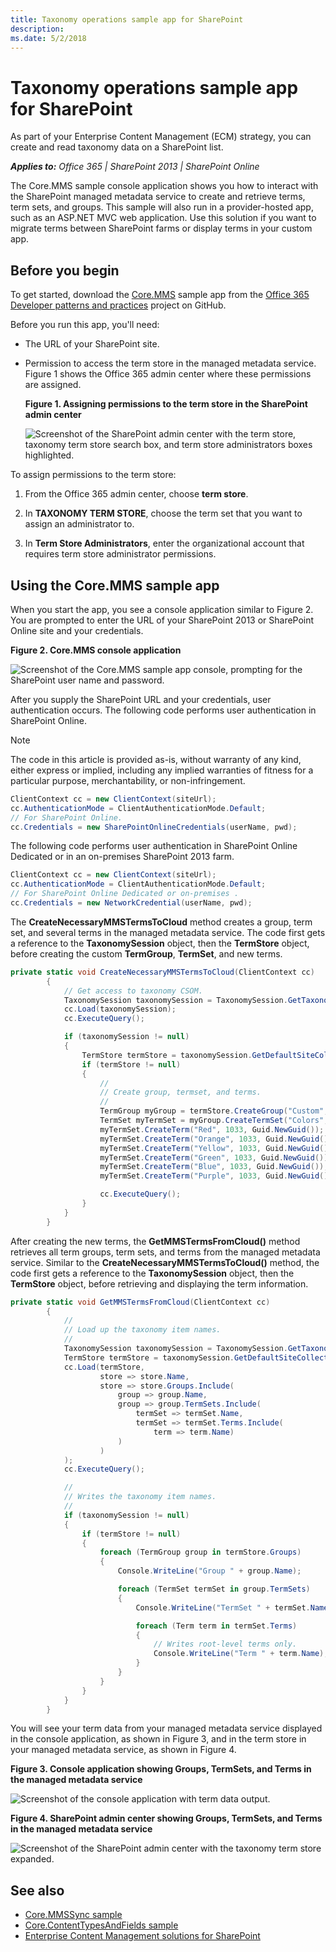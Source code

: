```yaml
---
title: Taxonomy operations sample app for SharePoint
description: 
ms.date: 5/2/2018
---
```

# Taxonomy operations sample app for SharePoint

As part of your Enterprise Content Management (ECM) strategy, you can create and read taxonomy data on a SharePoint list.
    
_**Applies to:** Office 365 | SharePoint 2013 | SharePoint Online_

The Core.MMS sample console application shows you how to interact with the SharePoint managed metadata service to create and retrieve terms, term sets, and groups. This sample will also run in a provider-hosted app, such as an ASP.NET MVC web application. Use this solution if you want to migrate terms between SharePoint farms or display terms in your custom app.   

## Before you begin
<a name="sectionSection0"> </a>

To get started, download the  [Core.MMS](https://github.com/SharePoint/PnP/tree/master/Samples/Core.MMS) sample app from the [Office 365 Developer patterns and practices](https://github.com/SharePoint/PnP/tree/dev) project on GitHub.

Before you run this app, you'll need:

- The URL of your SharePoint site.
    
- Permission to access the term store in the managed metadata service. Figure 1 shows the Office 365 admin center where these permissions are assigned. 
    
    **Figure 1. Assigning permissions to the term store in the SharePoint admin center**

    ![Screenshot of the SharePoint admin center with the term store, taxonomy term store search box, and term store administrators boxes highlighted.](media/5a9d8c07-afce-4d9e-b0d1-10b28e089278.png)
    
To assign permissions to the term store:

  1. From the Office 365 admin center, choose  **term store**.
    
  2. In  **TAXONOMY TERM STORE**, choose the term set that you want to assign an administrator to.
    
  3. In  **Term Store Administrators**, enter the organizational account that requires term store administrator permissions.

## Using the Core.MMS sample app
<a name="sectionSection1"> </a>

When you start the app, you see a console application similar to Figure 2. You are prompted to enter the URL of your SharePoint 2013 or SharePoint Online site and your credentials. 

**Figure 2. Core.MMS console application**

![Screenshot of the Core.MMS sample app console, prompting for the SharePoint user name and password.](media/5ddaf3f1-2d7c-4818-9a9a-b0e905226db5.png)

After you supply the SharePoint URL and your credentials, user authentication occurs. The following code performs user authentication in SharePoint Online.
    
> [!NOTE] 
> The code in this article is provided as-is, without warranty of any kind, either express or implied, including any implied warranties of fitness for a particular purpose, merchantability, or non-infringement.

```csharp
ClientContext cc = new ClientContext(siteUrl);
cc.AuthenticationMode = ClientAuthenticationMode.Default;
// For SharePoint Online.
cc.Credentials = new SharePointOnlineCredentials(userName, pwd);
```

The following code performs user authentication in SharePoint Online Dedicated or in an on-premises SharePoint 2013 farm.

```csharp
ClientContext cc = new ClientContext(siteUrl);
cc.AuthenticationMode = ClientAuthenticationMode.Default;
// For SharePoint Online Dedicated or on-premises .
cc.Credentials = new NetworkCredential(userName, pwd);
```

The  **CreateNecessaryMMSTermsToCloud** method creates a group, term set, and several terms in the managed metadata service. The code first gets a reference to the **TaxonomySession** object, then the **TermStore** object, before creating the custom **TermGroup**,  **TermSet**, and new terms. 

```csharp
private static void CreateNecessaryMMSTermsToCloud(ClientContext cc)
        {
            // Get access to taxonomy CSOM.
            TaxonomySession taxonomySession = TaxonomySession.GetTaxonomySession(cc);
            cc.Load(taxonomySession);
            cc.ExecuteQuery();

            if (taxonomySession != null)
            {
                TermStore termStore = taxonomySession.GetDefaultSiteCollectionTermStore();
                if (termStore != null)
                {
                    //
                    // Create group, termset, and terms.
                    //
                    TermGroup myGroup = termStore.CreateGroup("Custom", Guid.NewGuid());
                    TermSet myTermSet = myGroup.CreateTermSet("Colors", Guid.NewGuid(), 1033);
                    myTermSet.CreateTerm("Red", 1033, Guid.NewGuid());
                    myTermSet.CreateTerm("Orange", 1033, Guid.NewGuid());
                    myTermSet.CreateTerm("Yellow", 1033, Guid.NewGuid());
                    myTermSet.CreateTerm("Green", 1033, Guid.NewGuid());
                    myTermSet.CreateTerm("Blue", 1033, Guid.NewGuid());
                    myTermSet.CreateTerm("Purple", 1033, Guid.NewGuid());

                    cc.ExecuteQuery();
                }
            }
        }
```

After creating the new terms, the  **GetMMSTermsFromCloud()** method retrieves all term groups, term sets, and terms from the managed metadata service. Similar to the **CreateNecessaryMMSTermsToCloud()** method, the code first gets a reference to the **TaxonomySession** object, then the **TermStore** object, before retrieving and displaying the term information.

```csharp
private static void GetMMSTermsFromCloud(ClientContext cc)
        {
            //
            // Load up the taxonomy item names.
            //
            TaxonomySession taxonomySession = TaxonomySession.GetTaxonomySession(cc);
            TermStore termStore = taxonomySession.GetDefaultSiteCollectionTermStore();
            cc.Load(termStore,
                    store => store.Name,
                    store => store.Groups.Include(
                        group => group.Name,
                        group => group.TermSets.Include(
                            termSet => termSet.Name,
                            termSet => termSet.Terms.Include(
                                term => term.Name)
                        )
                    )
            );
            cc.ExecuteQuery();

            //
            // Writes the taxonomy item names.
            //
            if (taxonomySession != null)
            {
                if (termStore != null)
                {
                    foreach (TermGroup group in termStore.Groups)
                    {
                        Console.WriteLine("Group " + group.Name);

                        foreach (TermSet termSet in group.TermSets)
                        {
                            Console.WriteLine("TermSet " + termSet.Name);

                            foreach (Term term in termSet.Terms)
                            {
                                // Writes root-level terms only.
                                Console.WriteLine("Term " + term.Name);
                            }
                        }
                    }
                }
            }
        }
```

You will see your term data from your managed metadata service displayed in the console application, as shown in Figure 3, and in the term store in your managed metadata service, as shown in Figure 4.

**Figure 3. Console application showing Groups, TermSets, and Terms in the managed metadata service**

![Screenshot of the console application with term data output.](media/a8907a10-8b4d-463f-89bc-811f9af4b34e.png)

**Figure 4. SharePoint admin center showing Groups, TermSets, and Terms in the managed metadata service**

![Screenshot of the SharePoint admin center with the taxonomy term store expanded.](media/9e623deb-569b-457a-ad1c-fa6d0d4d0a38.png)

## See also
    
- [Core.MMSSync sample](https://github.com/SharePoint/PnP/tree/master/Samples/Core.MMSSync)   
- [Core.ContentTypesAndFields sample](https://github.com/SharePoint/PnP/tree/master/Samples/Core.ContentTypesAndFields)
- [Enterprise Content Management solutions for SharePoint](enterprise-content-management-solutions-for-sharepoint.md)